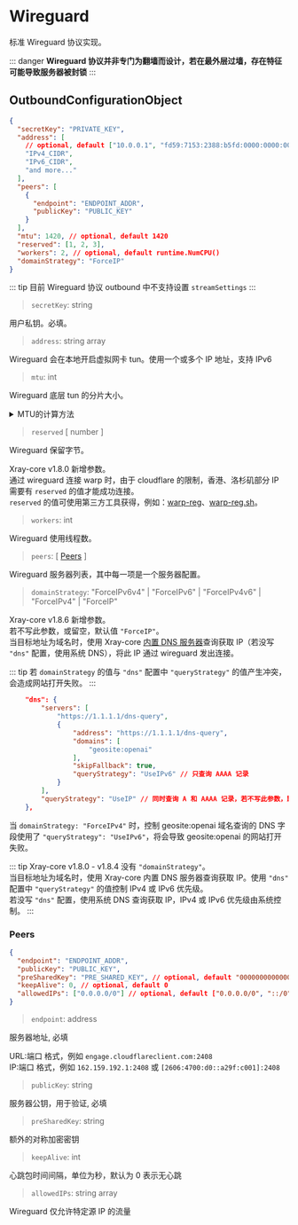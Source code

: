 # Wireguard

标准 Wireguard 协议实现。

::: danger
**Wireguard 协议并非专门为翻墙而设计，若在最外层过墙，存在特征可能导致服务器被封锁**
:::

## OutboundConfigurationObject

```json
{
  "secretKey": "PRIVATE_KEY",
  "address": [
    // optional, default ["10.0.0.1", "fd59:7153:2388:b5fd:0000:0000:0000:0001"]
    "IPv4_CIDR",
    "IPv6_CIDR",
    "and more..."
  ],
  "peers": [
    {
      "endpoint": "ENDPOINT_ADDR",
      "publicKey": "PUBLIC_KEY"
    }
  ],
  "mtu": 1420, // optional, default 1420
  "reserved": [1, 2, 3],
  "workers": 2, // optional, default runtime.NumCPU()
  "domainStrategy": "ForceIP"
}
```

::: tip
目前 Wireguard 协议 outbound 中不支持设置 `streamSettings`
:::

> `secretKey`: string

用户私钥。必填。

> `address`: string array

Wireguard 会在本地开启虚拟网卡 tun。使用一个或多个 IP 地址，支持 IPv6

> `mtu`: int

Wireguard 底层 tun 的分片大小。

<details>
<summary>MTU的计算方法</summary>

一个wireguard数据包的结构如下

```
- 20-byte IPv4 header or 40 byte IPv6 header
- 8-byte UDP header
- 4-byte type
- 4-byte key index
- 8-byte nonce
- N-byte encrypted data
- 16-byte authentication tag
```

```N-byte encrypted data```即为我们需要的MTU的值，根据endpoint是IPv4还是IPv6，具体的值可以是1440(IPv4)或者1420(IPv6)，如果处于特殊环境下再额外减掉即可(如家宽PPPoE额外-8)。
</details>

> `reserved` \[ number \]

Wireguard 保留字节。

Xray-core v1.8.0 新增参数。<br>
通过 wireguard 连接 warp 时，由于 cloudflare 的限制，香港、洛杉矶部分 IP 需要有 `reserved` 的值才能成功连接。<br>
`reserved` 的值可使用第三方工具获得，例如：[warp-reg](https://github.com/badafans/warp-reg)、[warp-reg.sh](https://github.com/chise0713/warp-reg.sh)。

> `workers`: int

Wireguard 使用线程数。

> `peers`: \[ [Peers](#peers) \]

Wireguard 服务器列表，其中每一项是一个服务器配置。

> `domainStrategy`: "ForceIPv6v4" | "ForceIPv6" | "ForceIPv4v6" | "ForceIPv4" | "ForceIP"

Xray-core v1.8.6 新增参数。<br>
若不写此参数，或留空，默认值 `"ForceIP"`。<br>
当目标地址为域名时，使用 Xray-core [内置 DNS 服务器](../dns.md)查询获取 IP（若没写 `"dns"` 配置，使用系统 DNS），将此 IP 通过 wireguard 发出连接。<br>

::: tip
若 `domainStrategy` 的值与 `"dns"` 配置中 `"queryStrategy"` 的值产生冲突，会造成网站打开失败。
:::

```json
    "dns": {
        "servers": [
            "https://1.1.1.1/dns-query",
            {
                "address": "https://1.1.1.1/dns-query",
                "domains": [
                    "geosite:openai"
                ],
                "skipFallback": true,
                "queryStrategy": "UseIPv6" // 只查询 AAAA 记录
            }
        ],
        "queryStrategy": "UseIP" // 同时查询 A 和 AAAA 记录，若不写此参数，默认值 UseIP，
    },
```

当 `domainStrategy: "ForceIPv4"` 时，控制 geosite:openai 域名查询的 DNS 字段使用了 `"queryStrategy": "UseIPv6"`，将会导致 geosite:openai 的网站打开失败。

::: tip
Xray-core v1.8.0 - v1.8.4 没有 `"domainStrategy"`。<br>
当目标地址为域名时，使用 Xray-core 内置 DNS 服务器查询获取 IP。使用 `"dns"` 配置中 `"queryStrategy"` 的值控制 IPv4 或 IPv6 优先级。<br>
若没写 `"dns"` 配置，使用系统 DNS 查询获取 IP，IPv4 或 IPv6 优先级由系统控制。
:::

### Peers

```json
{
  "endpoint": "ENDPOINT_ADDR",
  "publicKey": "PUBLIC_KEY",
  "preSharedKey": "PRE_SHARED_KEY", // optional, default "0000000000000000000000000000000000000000000000000000000000000000"
  "keepAlive": 0, // optional, default 0
  "allowedIPs": ["0.0.0.0/0"] // optional, default ["0.0.0.0/0", "::/0"]
}
```

> `endpoint`: address

服务器地址, 必填

URL:端口 格式，例如 `engage.cloudflareclient.com:2408`<br>
IP:端口 格式，例如 `162.159.192.1:2408` 或  `[2606:4700:d0::a29f:c001]:2408`

> `publicKey`: string

服务器公钥，用于验证, 必填

> `preSharedKey`: string

额外的对称加密密钥

> `keepAlive`: int

心跳包时间间隔，单位为秒，默认为 0 表示无心跳

> `allowedIPs`: string array

Wireguard 仅允许特定源 IP 的流量
